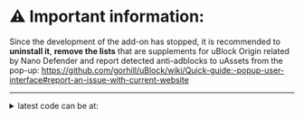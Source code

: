 # ⚠️ Important information:

Since the development of the add-on has stopped, it is recommended to **uninstall it**, **remove the lists** that are supplements for uBlock Origin related by Nano Defender and report detected anti-adblocks to uAssets from the pop-up: https://github.com/gorhill/uBlock/wiki/Quick-guide:-popup-user-interface#report-an-issue-with-current-website


---

<details> <summary> latest code can be at:</summary>
  
##### Official port found on:

###### https://github.com/LiCybora/NanoDefenderFirefox
  
</details>
